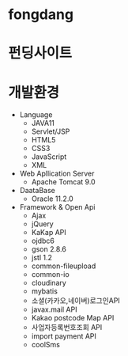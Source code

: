 # fongdang

# 펀딩사이트 


# 개발환경
* Language
  * JAVA11
  * Servlet/JSP
  * HTML5
  * CSS3
  * JavaScript
  * XML
* Web Apllication Server
  * Apache Tomcat 9.0
* DaataBase
  * Oracle 11.2.0
* Framework & Open Api 
  * Ajax
  * jQuery
  * KaKap API
  * ojdbc6
  * gson 2.8.6
  * jstl 1.2
  * common-fileupload
  * common-io
  * cloudinary
  * mybatis
  * 소셜(카카오,네이버)로그인API
  * javax.mail API
  * Kakao postcode Map API
  * 사업자등록번호조회 API
  * import payment API
  * coolSms
  
  
  

